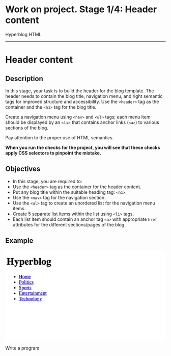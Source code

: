 # Work on project. Stage 1/4: Header content
Hyperblog HTML
<hr />

# Header content

## Description
In this stage, your task is to build the header for the blog template. The header needs to contain the blog title, navigation menu, and right semantic tags for improved structure and accessibility. Use the `<header>` tag as the container and the `<h1>` tag for the blog title.

Create a navigation menu using `<nav>` and `<ul>` tags; each menu item should be displayed by an `<li>` that contains anchor links (`<a>`) to various sections of the blog.

Pay attention to the proper use of HTML semantics.

**When you run the checks for the project, you will see that these checks apply CSS selectors to pinpoint the mistake.**

## Objectives
* In this stage, you are required to:
* Use the `<header>` tag as the container for the header content.
* Put any blog title within the suitable heading tag: `<h1>`.
*  Use the `<nav>` tag for the navigation section.
* Use the `<ul>` tag to create an unordered list for the navigation menu items.
* Create 5 separate list items within the list using `<li>` tags.
* Each list item should contain an anchor tag `<a>` with appropriate `href` attributes for the different sections/pages of the blog.

## Example

<img src="/resources/images/stage1.webp" alt="stage 1">

Write a program